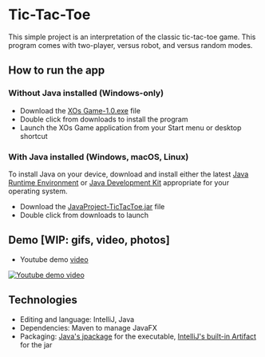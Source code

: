# Tic-Tac-Toe
This simple project is an interpretation of the classic tic-tac-toe game. This program comes with two-player, versus robot, and versus random modes. 

## How to run the app
### Without Java installed (Windows-only)
* Download the [XOs Game-1.0.exe](XOs%20Game-1.0.exe "Follow the link and press 'CTRL + SHIFT + S'") file
* Double click from downloads to install the program
* Launch the XOs Game application from your Start menu or desktop shortcut
### With Java installed (Windows, macOS, Linux)
To install Java on your device, download and install either the latest [Java Runtime Environment](https://www.oracle.com/nz/java/technologies/downloads/) or [Java Development Kit](https://www.oracle.com/java/technologies/downloads/) appropriate for your operating system.
* Download the [JavaProject-TicTacToe.jar](JavaProject-TicTacToe.jar "Follow the link and press 'CTRL + SHIFT + S'") file
* Double click from downloads to launch

## Demo [WIP: gifs, video, photos]
* Youtube demo [video](http://www.youtube.com/watch?v=UEF5DQFDf60)
  
[![Youtube demo video](http://img.youtube.com/vi/UEF5DQFDf60/0.jpg)](http://www.youtube.com/watch?v=UEF5DQFDf60)

## Technologies
* Editing and language: IntelliJ, Java
* Dependencies: Maven to manage JavaFX
* Packaging: [Java's jpackage](https://docs.oracle.com/en/java/javase/21/docs/specs/man/jpackage.html) for the executable, [IntelliJ's built-in Artifact](https://www.jetbrains.com/help/idea/working-with-artifacts.html) for the jar
